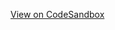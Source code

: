 [View on CodeSandbox](https://codesandbox.io/s/github/mattjennings/react-phaser-fiber/tree/master/examples/custom-component)

